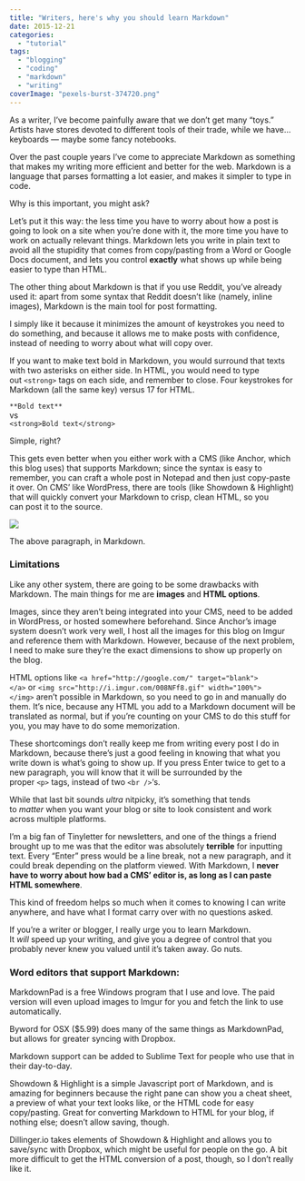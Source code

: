 ```yaml
---
title: "Writers, here's why you should learn Markdown"
date: 2015-12-21
categories: 
  - "tutorial"
tags: 
  - "blogging"
  - "coding"
  - "markdown"
  - "writing"
coverImage: "pexels-burst-374720.png"
---
```


As a writer, I’ve become painfully aware that we don’t get many “toys.” Artists have stores devoted to different tools of their trade, while we have… keyboards — maybe some fancy notebooks.

Over the past couple years I’ve come to appreciate Markdown as something that makes my writing more efficient and better for the web. Markdown is a language that parses formatting a lot easier, and makes it simpler to type in code.

Why is this important, you might ask?

Let’s put it this way: the less time you have to worry about how a post is going to look on a site when you’re done with it, the more time you have to work on actually relevant things. Markdown lets you write in plain text to avoid all the stupidity that comes from copy/pasting from a Word or Google Docs document, and lets you control **exactly** what shows up while being easier to type than HTML.

The other thing about Markdown is that if you use Reddit, you’ve already used it: apart from some syntax that Reddit doesn’t like (namely, inline images), Markdown is the main tool for post formatting.

I simply like it because it minimizes the amount of keystrokes you need to do something, and because it allows me to make posts with confidence, instead of needing to worry about what will copy over.

If you want to make text bold in Markdown, you would surround that texts with two asterisks on either side. In HTML, you would need to type out `<strong>` tags on each side, and remember to close. Four keystrokes for Markdown (all the same key) versus 17 for HTML.

`**Bold text**`  
vs  
`<strong>Bold text</strong>`

Simple, right?

This gets even better when you either work with a CMS (like Anchor, which this blog uses) that supports Markdown; since the syntax is easy to remember, you can craft a whole post in Notepad and then just copy-paste it over. On CMS’ like WordPress, there are tools (like Showdown & Highlight) that will quickly convert your Markdown to crisp, clean HTML, so you can post it to the source.

![](/assets/images/pNSqOnR.png)

The above paragraph, in Markdown.

### Limitations

Like any other system, there are going to be some drawbacks with Markdown. The main things for me are **images** and **HTML options**.

Images, since they aren’t being integrated into your CMS, need to be added in WordPress, or hosted somewhere beforehand. Since Anchor’s image system doesn’t work very well, I host all the images for this blog on Imgur and reference them with Markdown. However, because of the next problem, I need to make sure they’re the exact dimensions to show up properly on the blog.

HTML options like `<a href="http://google.com/" target="blank"></a>` or `<img src="http://i.imgur.com/008NFf8.gif" width="100%"></img>` aren’t possible in Markdown, so you need to go in and manually do them. It’s nice, because any HTML you add to a Markdown document will be translated as normal, but if you’re counting on your CMS to do this stuff for you, you may have to do some memorization.

These shortcomings don’t really keep me from writing every post I do in Markdown, because there’s just a good feeling in knowing that what you write down is what’s going to show up. If you press Enter twice to get to a new paragraph, you will know that it will be surrounded by the proper `<p>` tags, instead of two `<br />`‘s.

While that last bit sounds _ultra_ nitpicky, it’s something that tends to _matter_ when you want your blog or site to look consistent and work across multiple platforms.

I’m a big fan of Tinyletter for newsletters, and one of the things a friend brought up to me was that the editor was absolutely **terrible** for inputting text. Every “Enter” press would be a line break, not a new paragraph, and it could break depending on the platform viewed. With Markdown, I **never have to worry about how bad a CMS’ editor is, as long as I can paste HTML somewhere**.

This kind of freedom helps so much when it comes to knowing I can write anywhere, and have what I format carry over with no questions asked.

If you’re a writer or blogger, I really urge you to learn Markdown. It _will_ speed up your writing, and give you a degree of control that you probably never knew you valued until it’s taken away. Go nuts.

### Word editors that support Markdown:

MarkdownPad is a free Windows program that I use and love. The paid version will even upload images to Imgur for you and fetch the link to use automatically.

Byword for OSX ($5.99) does many of the same things as MarkdownPad, but allows for greater syncing with Dropbox.

Markdown support can be added to Sublime Text for people who use that in their day-to-day.

Showdown & Highlight is a simple Javascript port of Markdown, and is amazing for beginners because the right pane can show you a cheat sheet, a preview of what your text looks like, or the HTML code for easy copy/pasting. Great for converting Markdown to HTML for your blog, if nothing else; doesn’t allow saving, though.

Dillinger.io takes elements of Showdown & Highlight and allows you to save/sync with Dropbox, which might be useful for people on the go. A bit more difficult to get the HTML conversion of a post, though, so I don’t really like it.
